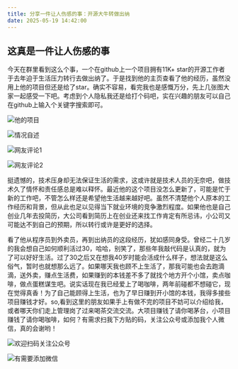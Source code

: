 ```yaml
---
title: 分享一件让人伤感的事：开源大牛转做出纳
date: 2025-05-19 14:42:00
---
```


## 这真是一件让人伤感的事

今天在群里看到这么个事，一个在github上一个项目拥有11K+ star的开源工作者于去年迫于生活压力转行去做出纳了。于是找到他的主页查看了他的经历，虽然没用上他的项目但还是给了star。确实不容易，看完我也是感慨万分，先上几张图大家一起感受一下吧。考虑到个人隐私我还是给打个码吧，实在兴趣的朋友可以自己在github上输入个关键字搜索即可。

![他的项目](https://files.mdnice.com/user/38598/95cc8ea8-1716-4e7a-a8c8-055d5a9df118.jpg)

![情况自述](https://files.mdnice.com/user/38598/becff69e-6355-43dc-b749-90391f0cda34.jpg)

![网友评论1](https://files.mdnice.com/user/38598/945698b9-f412-4e11-96f5-b8223584d9f6.jpg)

![网友评论2](https://files.mdnice.com/user/38598/7829441d-060b-487b-8bf8-07d41d22e229.jpg)

挺遗憾的，技术压身却无法保证生活的需求，这或许就是技术人员的无奈吧，做技术久了情怀和责任感总是难以释怀。最近他的这个项目没怎么更新了，可能是忙于新的工作吧，不管怎么样还是希望他生活越来越好吧。虽然不清楚他个人原本的工作经历和背景，但从此也足以见得当下就业环境的竞争激烈程度。如果他也是自己创业几年去投简历，大公司看到简历上在创业还来找工作肯定有所忌讳，小公司又可能达不到自己的预期，所以转行或许是更好的选择。

看了他从程序员到外卖员，再到出纳员的这段经历，犹如感同身受。曾经二十几岁的我会想自己如何顺利活过30，哈哈，别笑了，那些年我敲代码是认真的，就为了可以好好生活。过了30之后又在想我40岁时能会活成什么样子，想法就是这么俗气，暂时也就想那么远了。如果哪天我也顾不上生活了，那我可能也会去跑滴滴，送外卖，赚点生活费，如果赚到的本钱差不多了就找个地方开个小馆，卖点咖啡，做点蛋糕谋生吧。说实话现在我已经爱上了喝咖啡，两年前碰都不想碰它，现在觉得真香！为了自己能顾得上生活，也为了早日赚到开小馆的本钱，我得多接些项目赚钱才好。so,看到这里的朋友如果手上有做不完的项目不妨可以介绍给我，或者哪天你们走上管理岗了过来喝茶交流交流。大项目赚钱了请你喝茅台，小项目赚钱了请你喝咖啡，如何？有需求扫我下方贴的码，关注公众号或添加我个人微信，真的会谢哟！

![欢迎扫码关注公众号](https://files.mdnice.com/user/38598/1bd2bd7e-7119-488a-96b5-86081258ac33.png)


![有需要添加微信](https://files.mdnice.com/user/38598/37e7b97e-a5c7-44d1-9e48-bbe22ab3141d.jpg)



